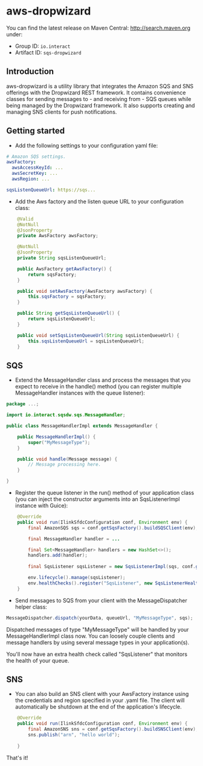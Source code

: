 # aws-dropwizard
You can find the latest release on Maven Central: <http://search.maven.org> under:
- Group ID: ``io.interact``
- Artifact ID: ``sqs-dropwizard``

## Introduction

aws-dropwizard is a utility library that integrates the Amazon SQS and SNS offerings with the Dropwizard REST framework.
It contains convenience classes for sending messages to - and receiving from - SQS queues while being managed
by the Dropwizard framework. It also supports creating and managing SNS clients for push notifications.

## Getting started
- Add the following settings to your configuration yaml file:

````yaml
# Amazon SQS settings.
awsFactory:
  awsAccessKeyId: ...
  awsSecretKey: ...
  awsRegion: ...

sqsListenQueueUrl: https://sqs...
````

- Add the Aws factory and the listen queue URL to your configuration class:

````java
    @Valid
    @NotNull
    @JsonProperty
    private AwsFactory awsFactory;

    @NotNull
    @JsonProperty
    private String sqsListenQueueUrl;

    public AwsFactory getAwsFactory() {
        return sqsFactory;
    }

    public void setAwsFactory(AwsFactory awsFactory) {
        this.sqsFactory = sqsFactory;
    }

    public String getSqsListenQueueUrl() {
        return sqsListenQueueUrl;
    }

    public void setSqsListenQueueUrl(String sqsListenQueueUrl) {
        this.sqsListenQueueUrl = sqsListenQueueUrl;
    }
````

## SQS

- Extend the MessageHandler class and process the messages that you expect to receive in the handle() method
(you can register multiple MessageHandler instances with the queue listener):

````java
package ...;

import io.interact.sqsdw.sqs.MessageHandler;

public class MessageHandlerImpl extends MessageHandler {

	public MessageHandlerImpl() {
        super("MyMessageType");
    }

    public void handle(Message message) {
		// Message processing here.
    }

}
````

- Register the queue listener in the run() method of your application class
(you can inject the constructor arguments into an SqsListenerImpl instance with Guice):

````java
    @Override
    public void run(IlinkSfdcConfiguration conf, Environment env) {
        final AmazonSQS sqs = conf.getSqsFactory().buildSQSClient(env);

        final MessageHandler handler = ...

        final Set<MessageHandler> handlers = new HashSet<>();
        handlers.add(handler);
        
        final SqsListener sqsListener = new SqsListenerImpl(sqs, conf.getSqsListenQueueUrl(), handlers);

        env.lifecycle().manage(sqsListener);
        env.healthChecks().register("SqsListener", new SqsListenerHealthCheck(sqsListener));
    }
````

- Send messages to SQS from your client with the MessageDispatcher helper class:

````java
MessageDispatcher.dispatch(yourData, queueUrl, "MyMessageType", sqs);
````

Dispatched messages of type "MyMessageType" will be handled by your MessageHandlerImpl class now.
You can loosely couple clients and message handlers by using several message types in your application(s).

You'll now have an extra health check called "SqsListener" that monitors the health of your queue.


## SNS

- You can also build an SNS client with your AwsFactory instance using the credentials and region specified in your .yaml file. The client will automatically be shutdown at the end of the application's lifecycle.

````java
    @Override
    public void run(IlinkSfdcConfiguration conf, Environment env) {
        final AmazonSNS sns = conf.getSqsFactory().buildSNSClient(env);
        sns.publish("arn", "hello world");
   
    }
````


That's it!
